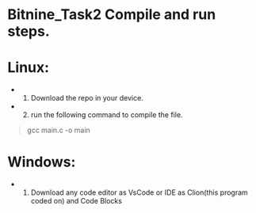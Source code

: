 # Bitnine_Task2 Compile and run steps.
# Linux:
- 1) Download the repo in your device. 
- 2) run the following command to compile the file.
> gcc main.c -o main
# Windows:
- 1) Download any code editor as VsCode or IDE as Clion(this program coded on) and Code Blocks
